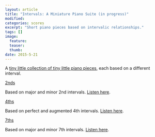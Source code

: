 ```yaml
---
layout: article
title: "Intervals: A Miniature Piano Suite (in progress)"
modified:
categories: scores
excerpt: "Short piano pieces based on intervalic relationships."
tags: []
image:
  feature:
  teaser:
  thumb:
date: 2015-5-21
---
```

A [tiny little collection of tiny little piano pieces](https://soundcloud.com/capybarrage-reilly/sets/intervals-a-miniature-piano), each based on a different interval.



[2nds](https://drive.google.com/file/d/0ByNSDE0eceDFakhPWkl4OUtrUVU/view?usp=sharing)

Based on major and minor 2nd intervals.  [Listen here](https://soundcloud.com/capybarrage-reilly/2nds-performed-by-melissa-lin).


[4ths](https://drive.google.com/file/d/0ByNSDE0eceDFTEhSWG13bDRpMTQ/view?usp=sharing)

Based on perfect and augmented 4th intervals.  [Listen here](https://soundcloud.com/capybarrage-reilly/4ths-performed-by-melissa-lin?in=capybarrage-reilly/sets/intervals-a-miniature-piano).


[7ths](https://drive.google.com/file/d/0ByNSDE0eceDFVUgxdWF2bkhHRlE/view?usp=sharing)

Based on major and minor 7th intervals.  [Listen here](https://soundcloud.com/capybarrage-reilly/7ths-performed-by-melissa-lin?in=capybarrage-reilly/sets/intervals-a-miniature-piano).
